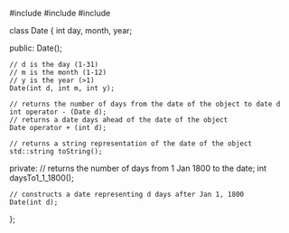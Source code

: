 #include <string>
#include <iostream>
#include <sstream>

class Date {
	int day, month, year;

public:
	Date();

	// d is the day (1-31)
	// m is the month (1-12)
	// y is the year (>1)
	Date(int d, int m, int y);

	// returns the number of days from the date of the object to date d
	int operator - (Date d);
	// returns a date days ahead of the date of the object
	Date operator + (int d);

	// returns a string representation of the date of the object
	std::string toString();

private:
	// returns the number of days from 1 Jan 1800 to the date;
	int daysTo1_1_1800();

	// constructs a date representing d days after Jan 1, 1800
	Date(int d);
};
